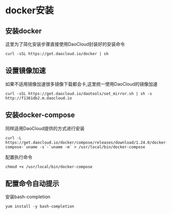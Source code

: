 # docker安装

## 安装docker
这里为了简化安装步骤直接使用DaoCloud封装好的安装命令
```
curl -sSL https://get.daocloud.io/docker | sh
```

## 设置镜像加速
如果不适用镜像加速很多镜像下载都会卡,这里统一使用DaoCloud的镜像加速
```
curl -sSL https://get.daocloud.io/daotools/set_mirror.sh | sh -s http://f1361db2.m.daocloud.io
```
## 安装docker-compose
同样适用DaoCloud提供的方式进行安装
```
curl -L https://get.daocloud.io/docker/compose/releases/download/1.24.0/docker-compose-`uname -s`-`uname -m` > /usr/local/bin/docker-compose
```
配置执行命令
```
chmod +x /usr/local/bin/docker-compose
```

## 配置命令自动提示

安装bash-completion
```
yum install -y bash-completion
```